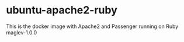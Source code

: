 
# ubuntu-apache2-ruby

This is the docker image with Apache2 and Passenger running on Ruby maglev-1.0.0

